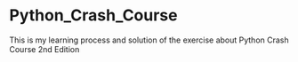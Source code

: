 # Python_Crash_Course
This is my learning process and solution of the exercise about Python Crash Course 2nd Edition
